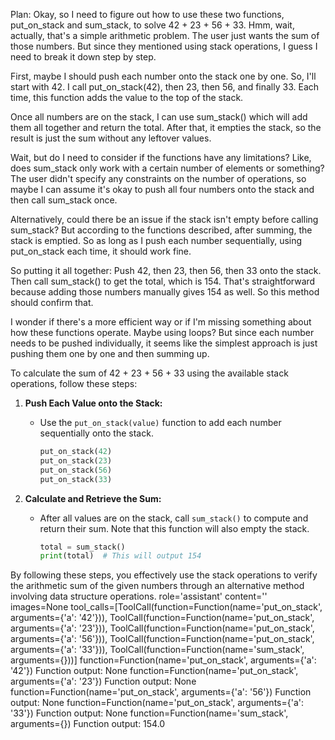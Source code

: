 Plan: <think>
Okay, so I need to figure out how to use these two functions, put_on_stack and sum_stack, to solve 42 + 23 + 56 + 33. Hmm, wait, actually, that's a simple arithmetic problem. The user just wants the sum of those numbers. But since they mentioned using stack operations, I guess I need to break it down step by step.

First, maybe I should push each number onto the stack one by one. So, I'll start with 42. I call put_on_stack(42), then 23, then 56, and finally 33. Each time, this function adds the value to the top of the stack.

Once all numbers are on the stack, I can use sum_stack() which will add them all together and return the total. After that, it empties the stack, so the result is just the sum without any leftover values.

Wait, but do I need to consider if the functions have any limitations? Like, does sum_stack only work with a certain number of elements or something? The user didn't specify any constraints on the number of operations, so maybe I can assume it's okay to push all four numbers onto the stack and then call sum_stack once.

Alternatively, could there be an issue if the stack isn't empty before calling sum_stack? But according to the functions described, after summing, the stack is emptied. So as long as I push each number sequentially, using put_on_stack each time, it should work fine.

So putting it all together: Push 42, then 23, then 56, then 33 onto the stack. Then call sum_stack() to get the total, which is 154. That's straightforward because adding those numbers manually gives 154 as well. So this method should confirm that.

I wonder if there's a more efficient way or if I'm missing something about how these functions operate. Maybe using loops? But since each number needs to be pushed individually, it seems like the simplest approach is just pushing them one by one and then summing up.
</think>

To calculate the sum of 42 + 23 + 56 + 33 using the available stack operations, follow these steps:

1. **Push Each Value onto the Stack:**
   - Use the `put_on_stack(value)` function to add each number sequentially onto the stack.

     ```python
     put_on_stack(42)
     put_on_stack(23)
     put_on_stack(56)
     put_on_stack(33)
     ```

2. **Calculate and Retrieve the Sum:**
   - After all values are on the stack, call `sum_stack()` to compute and return their sum. Note that this function will also empty the stack.

     ```python
     total = sum_stack()
     print(total)  # This will output 154
     ```

By following these steps, you effectively use the stack operations to verify the arithmetic sum of the given numbers through an alternative method involving data structure operations.
role='assistant' content='' images=None tool_calls=[ToolCall(function=Function(name='put_on_stack', arguments={'a': '42'})), ToolCall(function=Function(name='put_on_stack', arguments={'a': '23'})), ToolCall(function=Function(name='put_on_stack', arguments={'a': '56'})), ToolCall(function=Function(name='put_on_stack', arguments={'a': '33'})), ToolCall(function=Function(name='sum_stack', arguments={}))]
function=Function(name='put_on_stack', arguments={'a': '42'})
Function output: None
function=Function(name='put_on_stack', arguments={'a': '23'})
Function output: None
function=Function(name='put_on_stack', arguments={'a': '56'})
Function output: None
function=Function(name='put_on_stack', arguments={'a': '33'})
Function output: None
function=Function(name='sum_stack', arguments={})
Function output: 154.0
